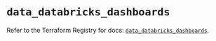 # `data_databricks_dashboards`

Refer to the Terraform Registry for docs: [`data_databricks_dashboards`](https://registry.terraform.io/providers/databricks/databricks/1.77.0/docs/data-sources/dashboards).
